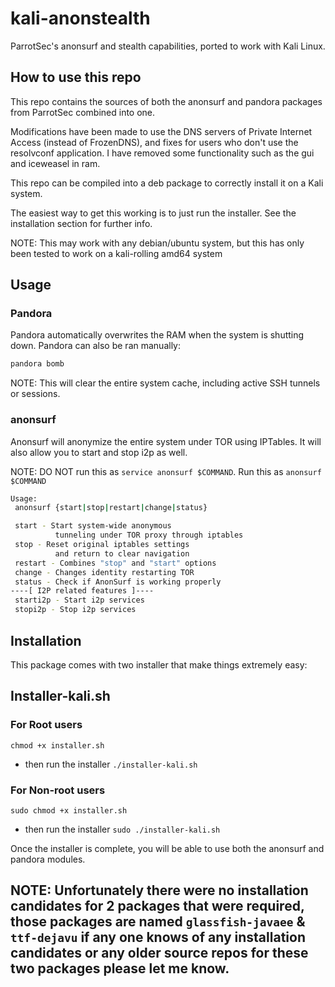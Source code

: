 # kali-anonstealth

ParrotSec's anonsurf and stealth capabilities, ported to work with Kali Linux.

## How to use this repo

This repo contains the sources of both the anonsurf and pandora packages from ParrotSec combined into one.

Modifications have been made to use the DNS servers of Private Internet Access (instead of FrozenDNS), and fixes for users who don't use the resolvconf application. I have removed some functionality such as the gui and iceweasel in ram.

This repo can be compiled into a deb package to correctly install it on a Kali system.

The easiest way to get this working is to just run the installer. See the installation section for further info.

NOTE: This may work with any debian/ubuntu system, but this has only been tested to work on a kali-rolling amd64 system

## Usage
### Pandora
Pandora automatically overwrites the RAM when the system is shutting down. Pandora can also be ran manually:
```bash
pandora bomb
```

NOTE: This will clear the entire system cache, including active SSH tunnels or sessions.

### anonsurf
Anonsurf will anonymize the entire system under TOR using IPTables. It will also allow you to start and stop i2p as well.

NOTE: DO NOT run this as ```service anonsurf $COMMAND```. Run this as ```anonsurf $COMMAND```

```bash
Usage:
 anonsurf {start|stop|restart|change|status}

 start - Start system-wide anonymous
          tunneling under TOR proxy through iptables
 stop - Reset original iptables settings
          and return to clear navigation
 restart - Combines "stop" and "start" options
 change - Changes identity restarting TOR 
 status - Check if AnonSurf is working properly
----[ I2P related features ]----
 starti2p - Start i2p services
 stopi2p - Stop i2p services
```

## Installation
This package comes with two installer that make things extremely easy:


## Installer-kali.sh
### For Root users 
`chmod +x installer.sh` 

- then run the installer 
`./installer-kali.sh`

### For Non-root users 
`sudo chmod +x installer.sh` 
- then run the installer 
`sudo ./installer-kali.sh`

Once the installer is complete, you will be able to use both the anonsurf and pandora modules.


## NOTE: Unfortunately there were no installation candidates for 2 packages that were required, those packages are named `glassfish-javaee` & `ttf-dejavu` if any one knows of any installation candidates or any older source repos for these two packages please let me know.
